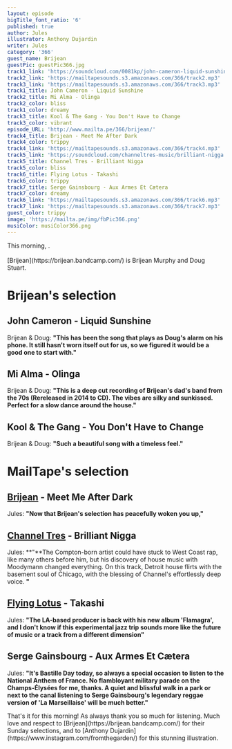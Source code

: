 ```yaml
---
layout: episode
bigTitle_font_ratio: '6'
published: true
author: Jules
illustrator: Anthony Dujardin
writer: Jules
category: '366'
guest_name: Brijean
guestPic: guestPic366.jpg
track1_link: 'https://soundcloud.com/0081kp/john-cameron-liquid-sunshine-kpm-music-1973'
track2_link: 'https://mailtapesounds.s3.amazonaws.com/366/track2.mp3'
track3_link: 'https://mailtapesounds.s3.amazonaws.com/366/track3.mp3'
track1_title: John Cameron - Liquid Sunshine
track2_title: Mi Alma - Olinga
track2_color: bliss
track1_color: dreamy
track3_title: Kool & The Gang - You Don't Have to Change
track3_color: vibrant
episode_URL: 'http://www.mailta.pe/366/brijean/'
track4_title: Brijean - Meet Me After Dark
track4_color: trippy
track4_link: 'https://mailtapesounds.s3.amazonaws.com/366/track4.mp3'
track5_link: 'https://soundcloud.com/channeltres-music/brilliant-nigga'
track5_title: Channel Tres - Brilliant Nigga
track5_color: bliss
track6_title: Flying Lotus - Takashi
track6_color: trippy
track7_title: Serge Gainsbourg - Aux Armes Et Cætera
track7_color: dreamy
track6_link: 'https://mailtapesounds.s3.amazonaws.com/366/track6.mp3'
track7_link: 'https://mailtapesounds.s3.amazonaws.com/366/track7.mp3'
guest_color: trippy
image: 'https://mailta.pe/img/fbPic366.png'
musiColor: musiColor366.png
---
```

<p id="introduction"> This morning, .
<br><br>
[Brijean](https://brijean.bandcamp.com/) is Brijean Murphy and Doug Stuart.
</p>


# Brijean's selection


## John Cameron - Liquid Sunshine
Brijean & Doug: **"**This has been the song that plays as Doug's alarm on his phone. It still hasn't worn itself out for us, so we figured it would be a good one to start with.**"**

## Mi Alma - Olinga
Brijean & Doug: **"**This is a deep cut recording of Brijean's dad's band from the 70s (Rereleased in 2014 to CD). The vibes are silky and sunkissed. Perfect for a slow dance around the house.**"**

## Kool & The Gang - You Don't Have to Change
Brijean & Doug: **"**Such a beautiful song with a timeless feel.**"**


# MailTape's selection

## [Brijean](https://brijean.bandcamp.com/) - Meet Me After Dark
Jules: **"**Now that Brijean's selection has peacefully woken you up,**"**

## [Channel Tres](https://channeltres.bandcamp.com/) - Brilliant Nigga
Jules: **"**The Compton-born artist could have stuck to West Coast rap, like many others before him, but his discovery of house music with Moodymann changed everything. On this track, Detroit house flirts with the basement soul of Chicago, with the blessing of Channel's effortlessly deep voice. **"**

## [Flying Lotus](http://flying-lotus.com/) - Takashi
Jules: **"**The LA-based producer is back with his new album 'Flamagra', and I don't know if this experimental jazz trip sounds more like the future of music or a track from a different dimension**"**

## Serge Gainsbourg - Aux Armes Et Cætera
Jules: **"**It's Bastille Day today, so always a special occasion to listen to the National Anthem of France. No flambloyant military parade on the Champs-Élysées for me, thanks. A quiet and blissful walk in a park or next to the canal listening to Serge Gainsbourg's legendary reggae version of 'La Marseillaise' will be much better.**"**


<p id="outroduction">That's it for this morning! As always thank you so much for listening. Much love and respect to [Brijean](https://brijean.bandcamp.com/) for their Sunday selections, and to [Anthony Dujardin](https://www.instagram.com/fromthegarden/) for this stunning illustration. </p>
